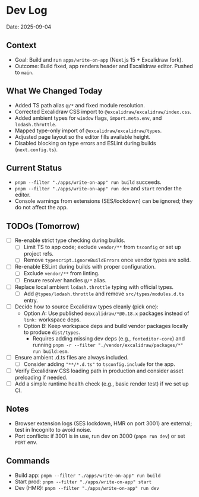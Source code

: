 # Dev Log

Date: 2025-09-04

## Context
- Goal: Build and run `apps/write-on-app` (Next.js 15 + Excalidraw fork).
- Outcome: Build fixed, app renders header and Excalidraw editor. Pushed to `main`.

## What We Changed Today
- Added TS path alias `@/*` and fixed module resolution.
- Corrected Excalidraw CSS import to `@excalidraw/excalidraw/index.css`.
- Added ambient types for `window` flags, `import.meta.env`, and `lodash.throttle`.
- Mapped type-only import of `@excalidraw/excalidraw/types`.
- Adjusted page layout so the editor fills available height.
- Disabled blocking on type errors and ESLint during builds (`next.config.ts`).

## Current Status
- `pnpm --filter "./apps/write-on-app" run build` succeeds.
- `pnpm --filter "./apps/write-on-app" run dev` and `start` render the editor.
- Console warnings from extensions (SES/lockdown) can be ignored; they do not affect the app.

## TODOs (Tomorrow)
- [ ] Re-enable strict type checking during builds.
  - [ ] Limit TS to app code; exclude `vendor/**` from `tsconfig` or set up project refs.
  - [ ] Remove `typescript.ignoreBuildErrors` once vendor types are solid.
- [ ] Re-enable ESLint during builds with proper configuration.
  - [ ] Exclude `vendor/**` from linting.
  - [ ] Ensure resolver handles `@/*` alias.
- [ ] Replace local ambient `lodash.throttle` typing with official types.
  - [ ] Add `@types/lodash.throttle` and remove `src/types/modules.d.ts` entry.
- [ ] Decide how to source Excalidraw types cleanly (pick one):
  - Option A: Use published `@excalidraw/*@0.18.x` packages instead of `link:` workspace deps.
  - Option B: Keep workspace deps and build vendor packages locally to produce `dist/types`.
    - Requires adding missing dev deps (e.g., `fonteditor-core`) and running `pnpm -r --filter "./vendor/excalidraw/packages/*" run build:esm`.
- [ ] Ensure ambient .d.ts files are always included.
  - [ ] Consider adding `"**/*.d.ts"` to `tsconfig.include` for the app.
- [ ] Verify Excalidraw CSS loading path in production and consider asset preloading if needed.
- [ ] Add a simple runtime health check (e.g., basic render test) if we set up CI.

## Notes
- Browser extension logs (SES lockdown, HMR on port 3001) are external; test in Incognito to avoid noise.
- Port conflicts: if 3001 is in use, run dev on 3000 (`pnpm run dev`) or set `PORT` env.

## Commands
- Build app: `pnpm --filter "./apps/write-on-app" run build`
- Start prod: `pnpm --filter "./apps/write-on-app" start`
- Dev (HMR): `pnpm --filter "./apps/write-on-app" run dev`

